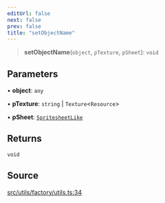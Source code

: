 ```yaml
---
editUrl: false
next: false
prev: false
title: "setObjectName"
---
```


> **setObjectName**(`object`, `pTexture`, `pSheet`): `void`

## Parameters

• **object**: `any`

• **pTexture**: `string` \| `Texture`\<`Resource`\>

• **pSheet**: [`SpritesheetLike`](/api/type-aliases/spritesheetlike/)

## Returns

`void`

## Source

[src/utils/factory/utils.ts:34](https://github.com/relishinc/dill-pixel/blob/543438455c9a47928084300159416186c2aa1095/src/utils/factory/utils.ts#L34)
